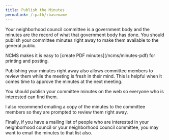 ```yaml
---
title: Publish the Minutes
permalink: /:path/:basename
---
```


Your neighborhood council committee
is a government body
and the minutes are
the record of what
that government body
has done.
You should publish
your committee minutes
right away
to make them available
to the general public.

<aside class="callout" role="complementary" markdown="1">
NCMS makes
it is easy
to [create PDF minutes](/ncms/minutes-pdf)
for printing and posting.
</aside>

Publishing your minutes right away
also allows committee members
to review them
while the meeting is fresh
in their mind.
This is helpful
when it comes time
to approve the minutes
at the next meeting.

You should publish
your committee minutes
on the web
so everyone
who is interested
can find them.

I also recommend
emailing a copy
of the minutes
to the committee members
so they are prompted
to review them right away.

Finally,
if you have a mailing list
of people
who are interested
in your neighborhood council
or your neighborhood council committee,
you may want
to email the minutes
to that list also.
